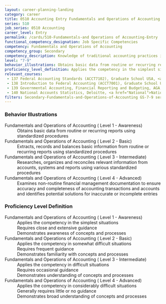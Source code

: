 ```yaml
---
layout: career-planning-landing
category: career
title: 0510 Accounting Entry Fundamentals and Operations of Accounting
series: 510
job_series: 0510 Accounting
career_level: Entry
permalink: /cards/510-Fundamentals-and Operations of Accounting-Entry
functional_competency_designation: Job Specific Competencies
competency: Fundamentals and Operations of Accounting
competency_group: Secondary
competency_description: Knowledge of traditional accounting practices including accrual, obligations, and costs methods
level: "7-9"
behavior_illustrations: Obtains basic data from routine or recurring reports using standardized procedures ? Extracts, records and balances basic information from routine or recurring reports using standardized procedures ? Researches, organizes and reconciles relevant information from accounts, systems and reports using various standardized procedures ? Examines non-routine financial management documentation to ensure accuracy and completeness of accounting transactions and accounts and identifies potential solutions for inaccurate or incomplete entries
proficiency_level_definition: Applies the competency in the simplest situations ? Requires close and extensive guidance ? Demonstrates awareness of concepts and processes ? Applies the competency in somewhat difficult situations ? Requires frequent guidance ? Demonstrates familiarity with concepts and processes ? Applies the competency in difficult situations ? Requires occasional guidance ? Demonstrates understanding of concepts and processes ? Applies the competency in considerably difficult situations ? Generally requires little or no guidance ? Demonstrates broad understanding of concepts and processes
relevant_courses: 
 - 137 Federal Accounting Standards (ACCT7102), Graduate School USA, <a href="https://www.graduateschool.edu/solr-search/content?keys=ACCT7102">https://www.graduateschool.edu/solr-search/content?keys=ACCT7102</a>
 - 138 Introduction to Federal Accounting (ACCT7001), Graduate School USA, <a href="https://www.graduateschool.edu/solr-search/content?keys=ACCT7001">https://www.graduateschool.edu/solr-search/content?keys=ACCT7001</a>
 - 139 Governmental Accounting, Financial Reporting and Budgeting, AGA, <a href="https://www.agacgfm.org/CGFM-Certification/Candidates/Preparing-for-Exams/CGFM-Live-Virtual-Courses.aspx">https://www.agacgfm.org/CGFM-Certification/Candidates/Preparing-for-Exams/CGFM-Live-Virtual-Courses.aspx</a>, <a href="https://cgfm.learnupon.com/store">https://cgfm.learnupon.com/store</a>
 - 140 National Accounts Statistics, Deloitte, <a href="National">National</a>, <a href="Accounts">Accounts</a>, <a href="Statistics">Statistics</a>
filters: Secondary-Fundamentals-and-Operations-of-Accounting GS-7-9 series-0510
---
```


<div class="desktop:grid-col-6 margin-y-205">
  <div class="border-top-05 bg-white padding-2 shadow-5 height-full members-hover border-1px border-gray-30 border-top-orange radius-lg">
    <h3>Behavior Illustrations</h3>
    <dl class="text-base"><dt>Fundamentals and Operations of Accounting ( Level 1 - Awareness)</dt><dd>Obtains basic data from routine or recurring reports using standardized procedures</dd><dt>Fundamentals and Operations of Accounting ( Level 2 - Basic)</dt><dd>Extracts, records and balances basic information from routine or recurring reports using standardized procedures</dd><dt>Fundamentals and Operations of Accounting ( Level 3 - Intermediate)</dt><dd>Researches, organizes and reconciles relevant information from accounts, systems and reports using various standardized procedures</dd><dt>Fundamentals and Operations of Accounting ( Level 4 - Advanced)</dt><dd>Examines non-routine financial management documentation to ensure accuracy and completeness of accounting transactions and accounts and identifies potential solutions for inaccurate or incomplete entries</dd></dl>
  </div>
</div>
<div class="desktop:grid-col-6 margin-y-205">
  <div class="border-top-05 bg-white padding-2 shadow-5 height-full members-hover border-1px border-gray-30 border-top-orange radius-lg">
    <h3>Proficiency Level Definition</h3>
    <dl class="text-base"><dt>Fundamentals and Operations of Accounting ( Level 1 - Awareness)</dt><dd>Applies the competency in the simplest situations </dd><dd> Requires close and extensive guidance </dd><dd> Demonstrates awareness of concepts and processes</dd><dt>Fundamentals and Operations of Accounting ( Level 2 - Basic)</dt><dd>Applies the competency in somewhat difficult situations </dd><dd> Requires frequent guidance </dd><dd> Demonstrates familiarity with concepts and processes</dd><dt>Fundamentals and Operations of Accounting ( Level 3 - Intermediate)</dt><dd>Applies the competency in difficult situations </dd><dd> Requires occasional guidance </dd><dd> Demonstrates understanding of concepts and processes</dd><dt>Fundamentals and Operations of Accounting ( Level 4 - Advanced)</dt><dd>Applies the competency in considerably difficult situations </dd><dd> Generally requires little or no guidance </dd><dd> Demonstrates broad understanding of concepts and processes</dd></dl>
  </div>
</div>